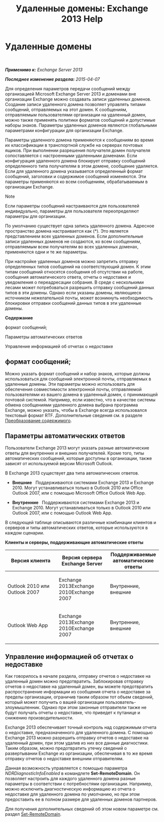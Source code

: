 ﻿---
title: 'Удаленные домены: Exchange 2013 Help'
TOCTitle: Удаленные домены
ms:assetid: 10fb7d62-4d78-40a3-82db-d62bcd27ba42
ms:mtpsurl: https://technet.microsoft.com/ru-ru/library/Aa996309(v=EXCHG.150)
ms:contentKeyID: 50487455
ms.date: 04/30/2018
mtps_version: v=EXCHG.150
ms.translationtype: HT
---

# Удаленные домены

 

_**Применимо к:** Exchange Server 2013_

_**Последнее изменение раздела:** 2015-04-07_

Для определения параметров передачи сообщений между организацией Microsoft Exchange Server 2013 и доменами вне организации Exchange можно создавать записи удаленных доменов. Создание записи удаленного домена позволяет управлять типами сообщений, отправляемых на этот домен. К сообщениям, отправляемым пользователями организации на удаленный домен, можно также применять политики форматов сообщений и допустимые наборы знаков. Параметры удаленных доменов являются глобальными параметрами конфигурации для организации Exchange.

Параметры удаленного домена применяются к сообщениям во время их классификации в транспортной службе на серверах почтовых ящиков. При выполнении разрешения получателя домен получателя сопоставляется с настроенными удаленными доменами. Если конфигурация удаленного домена блокирует отправку сообщений определенного типа получателям в этом домене, сообщение удаляется. Если для удаленного домена указывается определенный формат сообщений, заголовки и содержимое сообщений изменяются. Эти параметры применяются ко всем сообщениям, обрабатываемым в организации Exchange.

> [!NOTE]  
> Если параметры сообщений настраиваются для пользователей индивидуально, параметры для пользователя переопределяют параметры для организации.


По умолчанию существует одна запись удаленного домена. Адресное пространство домена настраивается как (\*). Это является представлением всех удаленных доменов. Если дополнительные записи удаленных доменов не создаются, ко всем сообщениям, отправляемым всем получателям во всех удаленных доменах, применяются одни и те же параметры.

При настройке удаленных доменов можно запретить отправку определенных типов сообщений на соответствующий домен. К этим типам сообщений относятся сообщения об отсутствии на работе, сообщения автоматического ответа, отчеты о недоставке и уведомления о переадресации собрания. В среде с несколькими лесами может потребоваться разрешить отправку сообщений данных типов в эти домены. Однако если указаны домены, являющиеся источником нежелательной почты, может возникнуть необходимость блокировки отправки сообщений данных типов в эти удаленные домены.

**Содержание**

формат сообщений;

Параметры автоматических ответов

Управление информацией об отчетах о недоставке

## формат сообщений;

Можно указать формат сообщений и набор знаков, которые должны использоваться для сообщений электронной почты, отправляемых в удаленные домены. Эти параметры можно использовать для обеспечения совместимости электронной почты, отправляемой пользователями из вашего домена в удаленный домен, с принимающей почтовой системой. Например, если известно, что в качестве системы обмена сообщениями удаленного домена выбрана программа Exchange, можно указать, чтобы в Exchange всегда использовался текстовый формат RTF. Дополнительные сведения см. в разделе [Преобразование содержимого](content-conversion-exchange-2013-help.md).

## Параметры автоматических ответов

Пользователи Exchange 2013 могут указать разные автоматические ответы для внутренних и внешних получателей. Кроме того, типы автоматических сообщений, которые доступны в организации, также зависят от используемой версии Microsoft Outlook.

В Exchange 2013 существует два типа автоматических ответов.

  - **Внешние**   Поддерживаются системами Exchange 2013 и Exchange 2010. Могут устанавливаться только в Outlook 2010 или Office Outlook 2007, или с помощью Microsoft Office Outlook Web App.

  - **Внутренние**   Поддерживаются системами Exchange 2013 и Exchange 2010. Могут устанавливаться только в Outlook 2010 или Outlook 2007, или с помощью Outlook Web App.

В следующей таблице описываются различные комбинации клиентов и серверов и типы автоматических ответов, которые используются в каждом сценарии.

**Клиенты и серверы, поддерживающие автоматические ответы**


<table>
<colgroup>
<col style="width: 33%" />
<col style="width: 33%" />
<col style="width: 33%" />
</colgroup>
<thead>
<tr class="header">
<th>Версия клиента</th>
<th>Версия сервера Exchange Server</th>
<th>Поддерживаемые автоматические ответы</th>
</tr>
</thead>
<tbody>
<tr class="odd">
<td><p>Outlook 2010 или Outlook 2007</p></td>
<td><p>Exchange 2013Exchange 2010Exchange 2007</p></td>
<td><p>Внутренние, внешние</p></td>
</tr>
<tr class="even">
<td><p>Outlook Web App</p></td>
<td><p>Exchange 2013Exchange 2010Exchange 2007</p></td>
<td><p>Внутренние, внешние</p></td>
</tr>
</tbody>
</table>


## Управление информацией об отчетах о недоставке

Как говорилось в начале раздела, отправку отчетов о недоставке на удаленный домен можно предотвратить. Заблокировав отправку отчетов о недоставке на удаленный домен, вы можете предотвратить распространение информации из сообщения отчета о недоставке за пределы организации, ограничив таким образом тот объем сведений, который может получить о вашей организации пользователь-злоумышленник. Однако при этом законные отправители также не будут получать отчеты о недоставке, что приведет к путанице и снижению производительности.

Exchange 2013 обеспечивает точный контроль над содержимым отчета о недоставке, предназначенного для удаленного домена. С помощью Exchange 2013 можно разрешить отправку отчетов о недоставке на удаленный домен, при этом удалив из них все данные диагностики. Таким образом, можно предотвратить утечку сведений о развертывании Exchange из организации, обеспечивая в то же время отправку отчетов о недоставке внешним отправителям.

Данная возможность управляется с помощью параметра *NDRDiagnosticInfoEnabled* в командлете **Set-RemoteDomain**. Он позволяет настроить для каждого удаленного домена разные параметры в соответствии с потребностями организации. Например, можно исключить диагностическую информацию из отчета о недоставке для удаленного домена по умолчанию, но при этом предоставить ее в полном размере для удаленных доменов партнеров.

Для получения дополнительных сведений об этом новом параметре см. раздел [Set-RemoteDomain](https://technet.microsoft.com/ru-ru/library/aa997857\(v=exchg.150\)).

